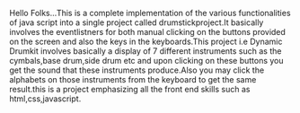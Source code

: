 Hello Folks...This is a complete implementation of the various functionalities of java script into a single project called drumstickproject.It basically involves the eventlistners for both manual clicking on the buttons provided on the screen and also the keys in the keyboards.This project i.e Dynamic Drumkit involves basically a display of 7 different instruments such as the cymbals,base drum,side drum etc and upon clicking on these buttons you get the sound that these instruments produce.Also you may click the alphabets on those instruments from the keyboard to get the same result.this is a project emphasizing all the front end skills such as html,css,javascript.
